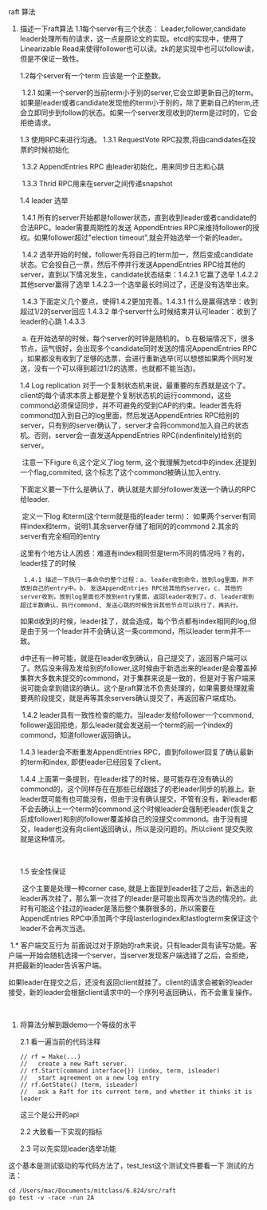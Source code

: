 raft 算法

1. 描述一下raft算法
   1.1每个server有三个状态：
   Leader,follower,candidate
   leader处理所有的请求，这一点是原论文的实现。etcd的实现中，使用了 Linearizable Read来使得follower也可以读。zk的是实现中也可以follow读，但是不保证一致性。

   1.2每个server有一个term
   应该是一个正整数。

   ​	1.2.1 如果一个server的当前term小于别的server,它会立即更新自己的term。
   ​					如果是leader或者candidate发现他的term小于别的，除了更新自己的term,还会立即同步到follow的状态。如果一个server发现收到的term是过时的，它会拒绝请求。

   1.3 使用RPC来进行沟通。
   	1.3.1 RequestVote RPC投票,将由candidates在投票的时候初始化 

   ​	1.3.2 AppendEntries RPC 由leader初始化，用来同步日志和心跳 

   ​	1.3.3 Thrid RPC用来在server之间传递snapshot

   

   1.4 leader 选举

   ​	1.4.1 所有的server开始都是follower状态，直到收到leader或者candidate的合法RPC。leader需要周期性的发送 AppendEntries RPC来维持follower的授权。如果follower超过"election timeout",就会开始选举一个新的leader。

   ​	1.4.2 选举开始的时候，follower先将自己的term加一，然后变成candidate状态。它会投自己一票，然后不停并行发送AppendEntries RPC给其他的server，直到以下情况发生，candidate状态结束：1.4.2.1 它赢了选举 1.4.2.2 其他server赢得了选举 1.4.2.3一个选举最长时间过了，还是没有选举出来。

   ​	1.4.3 下面定义几个要点，使得1.4.2更加完善。1.4.3.1 什么是赢得选举：收到超过1/2的server回应 1.4.3.2 单个server什么时候结束并认可leader：收到了leader的心跳 1.4.3.3 

   ​               a. 在开始选举的时候，每个server的时钟是随机的。 b.在极端情况下，很多节点，运气很好，会出现多个candidate同时发送的情况AppendEntries RPC ，如果都没有收到了足够的选票，会进行重新选举(可以想想如果两个同时发送，没有一个可以得到超过1/2的选票，也就都不能当选)。 

   

   1.4 Log replication
      对于一个复制状态机来说，最重要的东西就是这个了。client的每个请求本质上都是整个复制状态机的运行commond，这些commond必须保证同步，并不可避免的受到CAP的约束。leader首先将commond加入到自己的log里面，然后发送AppendEntries RPC给别的server，只有别的server确认了，server才会将commond加入自己的状态机。否则，server会一直发送AppendEntries RPC(indenfinitely)给别的server。

   ​	注意一下Figure 6,这个定义了log term, 这个我理解为etcd中的index.还提到一个flag,commited, 这个标志了这个commond被确认加入entry.

    下面定义要一下什么是确认了，确认就是大部分follower发送一个确认的RPC给leader.

   ​	定义一下log 和term(这个term就是指的leader term)： 如果两个server有同样index和term，说明1.其余server存储了相同的的commond 2.其余的server有完全相同的entry

   这里有个地方让人困惑：难道有index相同但是term不同的情况吗？有的，leader挂了的时候 

    	1.4.1 描述一下执行一条命令的整个过程：a. leader收到命令，放到log里面，并不放到自己的entry中。b. 发送AppendEntries RPC给其他的server。c. 其他的server收到，放到log里面也不放到entry里面，返回leader收到了。d. leader收到超过半数确认，执行commond, 发送心跳的时候告诉其他节点可以执行了，再执行。

   如果d收到的时候，leader挂了，就会造成，每个节点都有index相同的log,但是由于另一个leader并不会确认这一条commond，所以leader term并不一致。

   d中还有一种可能，就是在leader收到确认，自己提交了，返回客户端可以了。然后没来得及发给别的follower,这时候由于新选出来的leader是会覆盖掉集群大多数未提交的commond，对于集群来说是一致的，但是对于客户端来说可能会拿到错误的确认。这个是raft算法不负责处理的，如果需要处理就需要两阶段提交，就是再等其余servers确认提交了，再返回客户端成功。

   ​	1.4.2 leader具有一致性检查的能力。当leader发给follower一个commond, follower返回拒绝，那么leader就会发送前一个term的前一个index的commond，知道follower返回确认。

      1.4.3 leader会不断重发AppendEntries RPC，直到follower回复了确认最新的term和index, 即使leader已经回复了client。

      1.4.4  上面第一条提到，在leader挂了的时候，是可能存在没有确认的commond的，这个同样存在在那些已经跟挂了的老leader同步的机器上。新leader既可能有也可能没有，但由于没有确认提交，不管有没有，新leader都不会去确认上一个term的commond.这个时候leader会强制老leader(恢复之后成follower)和别的follower覆盖掉自己的没提交commond。由于没有提交，leader也没有向client返回确认，所以是没问题的。所以client 提交失败就是这种情况。

   ​	

   1.5 安全性保证

   ​	这个主要是处理一种corner case, 就是上面提到leader挂了之后，新选出的leader再次挂了，那么第一次挂了的leader是可能出现再次当选的情况的。此时有可能这个挂过的leader是落后整个集群很多的，所以需要在AppendEntries RPC中添加两个字段lasterlogindex和lastlogterm来保证这个leader不会再次当选。

​      1.* 客户端交互行为
​		前面说过对于原始的raft来说，只有leader具有读写功能。客户端一开始会随机选择一个server，当server发现客户端选错了之后，会拒绝，并把最新的leader告诉客户端。

​		如果leader在提交之后，还没有返回client就挂了。client的请求会被新的leader接受，新的leader会根据client请求中的一个序列号返回确认，而不会重复操作。

​			

1. 将算法分解到跟demo一个等级的水平

   2.1 看一遍当前的代码注释

   ```
   // rf = Make(...)
   //   create a new Raft server.
   // rf.Start(command interface{}) (index, term, isleader)
   //   start agreement on a new log entry
   // rf.GetState() (term, isLeader)
   //   ask a Raft for its current term, and whether it thinks it is leader
   ```

   这三个是公开的api

   2.2 大致看一下实现的指标

   2.3 可以先实现leader选举功能
   
   

   

   
这个基本是测试驱动的写代码方法了，test_test这个测试文件要看一下
测试的方法：
```
cd /Users/mac/Documents/mitclass/6.824/src/raft
go test -v -race -run 2A
```





